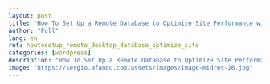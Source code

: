 ```yaml
---
layout: post
title: "How To Set Up a Remote Database to Optimize Site Performance with MySQL on Ubuntu 16.04"
author: "Full"
lang: en
ref: howtosetup_remote_desktop_database_optimize_site
categories: [wordpress]
description: "How To Set Up a Remote Database to Optimize Site Performance with MySQL on Ubuntu 16.04"
image: "https://sergio.afanou.com/assets/images/image-midres-26.jpg"
---
```

